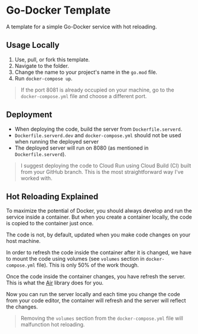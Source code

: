 # Go-Docker Template

A template for a simple Go-Docker service with hot reloading.

## Usage Locally

1. Use, pull, or fork this template.
2. Navigate to the folder.
3. Change the name to your project's name in the `go.mod` file.
4. Run `docker-compose up`.

> If the port 8081 is already occupied on your machine, go to
the `docker-compose.yml` file and choose a different port.

## Deployment

- When deploying the code, build the server from `Dockerfile.serverd`.
- `Dockerfile.serverd.dev` and `docker-compose.yml` should not be used when running
the deployed server
- The deployed server will run on 8080 (as mentioned in `Dockerfile.serverd`).

> I suggest deploying the code to Cloud Run using Cloud Build (CI) built from your
GitHub branch. This is the most straightforward way I've worked with.

## Hot Reloading Explained

To maximize the potential of Docker, you should always develop and run
the service inside a container. But when you create a container locally,
the code is copied to the container just once.

The code is not, by default, updated when you make code changes
on your host machine.

In order to refresh the code inside the container after
it is changed, we have to mount the code using volumes (see `volumes` section
in `docker-compose.yml` file). This is only 50% of the work though.

Once the code inside the container changes, you have refresh the server. This
is what the [Air](https://github.com/cosmtrek/air) library does for you.

Now you can run the server locally and each time you change the code
from your code editor, the container will refresh and the server will reflect
the changes.

> Removing the `volumes` section from the `docker-compose.yml` file will
malfunction hot reloading.
